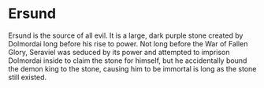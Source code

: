 # Ersund
Ersund is the source of all evil. It is a large, dark purple stone created by Dolmordai long before his rise to power. Not long before the War of Fallen Glory, Seraviel was seduced by its power and attempted to imprison Dolmordai inside to claim the stone for himself, but he accidentally bound the demon king to the stone, causing him to be immortal is long as the stone still existed.
